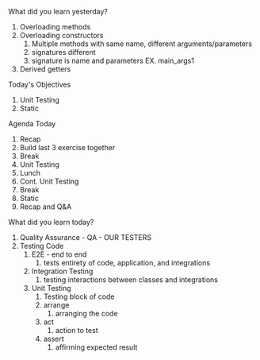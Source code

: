 What did you learn yesterday?

1. Overloading methods
2. Overloading constructors
   1. Multiple methods with same name, different arguments/parameters 
   2. signatures different
   3. signature is name and parameters EX. main_args1
3. Derived getters

Today's Objectives

1. Unit Testing
2. Static


Agenda Today

1. Recap
2. Build last 3 exercise together
3. Break
4. Unit Testing
5. Lunch
6. Cont. Unit Testing
7. Break
8. Static
9. Recap and Q&A


What did you learn today?

1. Quality Assurance - QA - OUR TESTERS
2. Testing Code
   1. E2E - end to end
      1. tests entirety of code, application, and integrations
   2. Integration Testing
      1. testing interactions between classes and integrations
   3. Unit Testing
      1. Testing block of code
      2. arrange
         1. arranging the code
      3. act
         1. action to test
      4. assert
         1. affirming expected result
